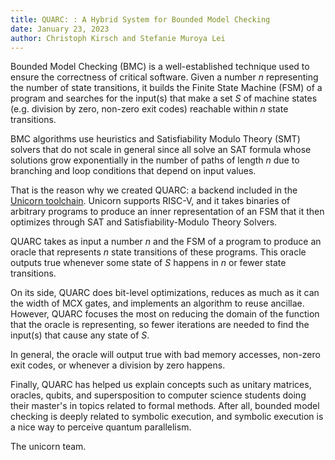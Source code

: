 ```yaml
---
title: QUARC: : A Hybrid System for Bounded Model Checking
date: January 23, 2023
author: Christoph Kirsch and Stefanie Muroya Lei
---
```


Bounded Model Checking (BMC) is a well-established technique used to ensure the correctness of critical software. Given a number *n* representing the number of state transitions, it builds the Finite State Machine (FSM) of a program and searches for the input(s) that make a set *S* of machine states (e.g. division by zero, non-zero exit codes) reachable within *n* state transitions.


BMC algorithms use heuristics and Satisfiability Modulo Theory (SMT) solvers that do not scale in general since all solve an SAT formula whose solutions grow exponentially in the number of paths of length *n* due to branching and loop conditions that depend on input values.
 

That is the reason why we created QUARC: a backend included in the [Unicorn toolchain](https://github.com/cksystemsgroup/unicorn). Unicorn supports RISC-V, and it takes binaries of arbitrary programs to produce an inner representation of an FSM that it then optimizes through SAT and Satisfiability-Modulo Theory Solvers.

QUARC takes as input a number *n* and the FSM of a program to produce an oracle that represents *n* state transitions of these programs. This oracle outputs true whenever some state of *S* happens in *n* or fewer state transitions.

On its side, QUARC does bit-level optimizations, reduces as much as it can the width of MCX gates, and implements an algorithm to reuse ancillae. However, QUARC focuses the most on reducing the domain of the function that the oracle is representing, so fewer iterations are needed to find the input(s) that cause any state of *S*.

In general, the oracle will output true with bad memory accesses, non-zero exit codes, or whenever a division by zero happens.

Finally, QUARC has helped us explain concepts such as unitary matrices, oracles, qubits, and supersposition to computer science students doing their master's in topics related to formal methods. After all, bounded model checking is deeply related to symbolic execution, and symbolic execution is a nice way to perceive quantum parallelism.

The unicorn team.

